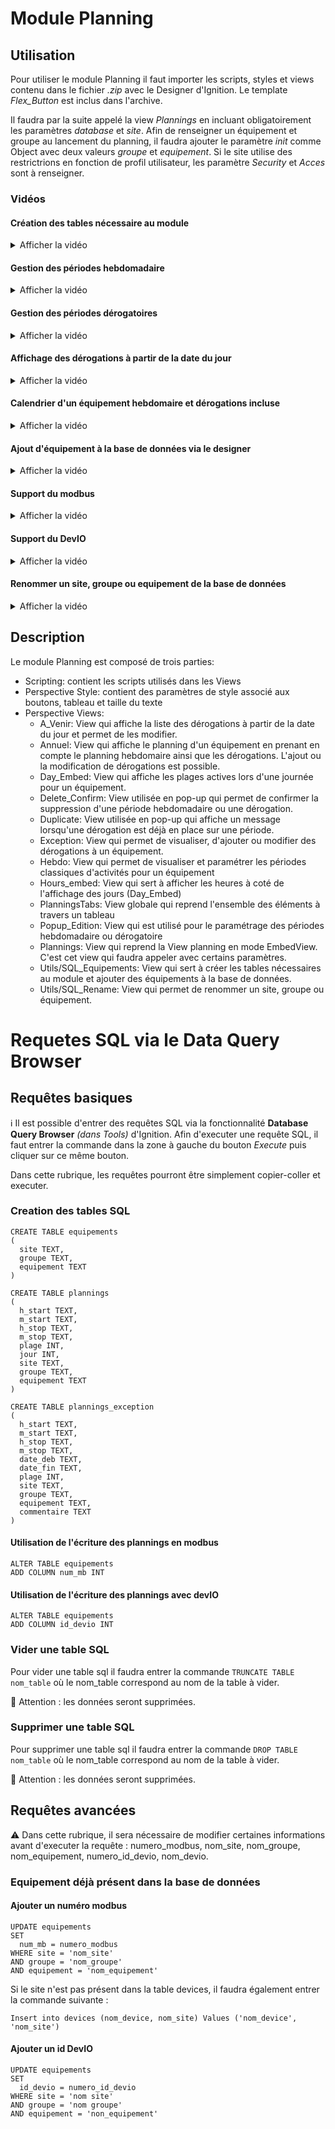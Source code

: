 # Module Planning
  
## Utilisation

Pour utiliser le module Planning il faut importer les scripts, styles et views contenu dans le fichier *.zip* avec le Designer d'Ignition.
Le template *Flex_Button* est inclus dans l'archive.

Il faudra par la suite appelé la view *Plannings* en incluant obligatoirement les paramètres *database* et *site*. Afin de renseigner un équipement et groupe au lancement du planning, il faudra ajouter le paramètre *init* comme Object avec deux valeurs *groupe* et *equipement*. Si le site utilise des restrictrions en fonction de profil utilisateur, les paramètre *Security* et *Acces* sont à renseigner.

### Vidéos

#### Création des tables nécessaire au module

<details>
  <summary>Afficher la vidéo</summary>
  
https://user-images.githubusercontent.com/63802082/150345005-dd2fc0a9-25aa-4913-8854-8a191e148907.mp4
</details>

#### Gestion des périodes hebdomadaire

<details>
  <summary>Afficher la vidéo</summary>
  
https://user-images.githubusercontent.com/63802082/150344332-7faa6eb8-4d89-4d6f-a0b2-29742ecd091d.mp4
</details>
  
#### Gestion des périodes dérogatoires

<details>
  <summary>Afficher la vidéo</summary>
  
https://user-images.githubusercontent.com/63802082/150344326-624fe8cd-4e76-4039-b987-cd480e5c9841.mp4
</details>
  
#### Affichage des dérogations à partir de la date du jour

<details>
  <summary>Afficher la vidéo</summary>
  
https://user-images.githubusercontent.com/63802082/150345084-883b4b93-c51c-4bb5-bfa9-76b7321c5255.mp4
</details>
  
#### Calendrier d'un équipement hebdomaire et dérogations incluse

<details>
  <summary>Afficher la vidéo</summary>  
  
https://user-images.githubusercontent.com/63802082/150345081-449a76e8-ad3d-4ceb-ad48-4af0efa60abc.mp4
</details>
  
#### Ajout d'équipement à la base de données via le designer

<details>
  <summary>Afficher la vidéo</summary> 
  
https://user-images.githubusercontent.com/63802082/150344393-eebf482c-6e4e-4235-b1e7-98a80f526751.mp4
</details>
  
#### Support du modbus

<details>
  <summary>Afficher la vidéo</summary>  
  
https://user-images.githubusercontent.com/63802082/150344544-d8168138-0776-4a53-ac22-685d04c65bdd.mp4
</details>
  
#### Support du DevIO

<details>
  <summary>Afficher la vidéo</summary>  
  
https://user-images.githubusercontent.com/63802082/150345114-515b82d2-5b53-4a55-82bd-82394e51aa87.mp4
</details>
  
#### Renommer un site, groupe ou equipement de la base de données

<details>
  <summary>Afficher la vidéo</summary>  
  
https://user-images.githubusercontent.com/63802082/150344689-a37235e3-a399-4cf8-a542-ca458b707809.mp4
</details>
  
## Description

Le module Planning est composé de trois parties:

* Scripting: contient les scripts utilisés dans les Views
* Perspective Style: contient des paramètres de style associé aux boutons, tableau et taille du texte
* Perspective Views: 
  - A_Venir: View qui affiche la liste des dérogations à partir de la date du jour et permet de les modifier.
  - Annuel: View qui affiche le planning d'un équipement en prenant en compte le planning hebdomaire ainsi que les dérogations. L'ajout ou la modification de dérogations est possible.
  - Day_Embed: View qui affiche les plages actives lors d'une journée pour un équipement.
  - Delete_Confirm: View utilisée en pop-up qui permet de confirmer la suppression d'une période hebdomadaire ou une dérogation.
  - Duplicate: View utilisée en pop-up qui affiche un message lorsqu'une dérogation est déjà en place sur une période.
  - Exception: View qui permet de visualiser, d'ajouter ou modifier des dérogations à un équipement.
  - Hebdo: View qui permet de visualiser et paramétrer les périodes classiques d'activités pour un équipement
  - Hours_embed: View qui sert à afficher les heures à coté de l'affichage des jours (Day_Embed)
  - PlanningsTabs: View globale qui reprend l'ensemble des éléments à travers un tableau
  - Popup_Edition: View qui est utilisé pour le paramétrage des périodes hebdomadaire ou dérogatoire
  - Plannings: View qui reprend la View planning en mode EmbedView. C'est cet view qui faudra appeler avec certains paramètres.
  - Utils/SQL_Equipements: View qui sert à créer les tables nécessaires au module et ajouter des équipements à la base de données.
  - Utils/SQL_Rename: View qui permet de renommer un site, groupe ou équipement.

# Requetes SQL via le Data Query Browser

## Requêtes basiques

ℹ️ Il est possible d'entrer des requêtes SQL via la fonctionnalité **Database Query Browser** *(dans Tools)* d'Ignition. Afin d'executer une requête SQL, il faut entrer la commande dans la zone à gauche du bouton *Execute* puis cliquer sur ce même bouton.

Dans cette rubrique, les requêtes pourront être simplement copier-coller et executer.

### Creation des tables SQL

```
CREATE TABLE equipements
(
  site TEXT,
  groupe TEXT,
  equipement TEXT
)
```

```
CREATE TABLE plannings
(
  h_start TEXT,
  m_start TEXT,
  h_stop TEXT,
  m_stop TEXT,
  plage INT,
  jour INT,
  site TEXT,
  groupe TEXT,
  equipement TEXT
)
```

```
CREATE TABLE plannings_exception
(
  h_start TEXT,
  m_start TEXT,
  h_stop TEXT,
  m_stop TEXT,
  date_deb TEXT,
  date_fin TEXT,
  plage INT,
  site TEXT,
  groupe TEXT,
  equipement TEXT,
  commentaire TEXT
)
```

#### Utilisation de l'écriture des plannings en modbus

```
ALTER TABLE equipements
ADD COLUMN num_mb INT
```

#### Utilisation de l'écriture des plannings avec devIO

```
ALTER TABLE equipements
ADD COLUMN id_devio INT
```

### Vider une table SQL

Pour vider une table sql il faudra entrer la commande `TRUNCATE TABLE nom_table` où le nom_table correspond au nom de la table à vider.

🚨 Attention : les données seront supprimées.

### Supprimer une table SQL

Pour supprimer une table sql il faudra entrer la commande `DROP TABLE nom_table` où le nom_table correspond au nom de la table à vider.

🚨 Attention : les données seront supprimées.

## Requêtes avancées

⚠️ Dans cette rubrique, il sera nécessaire de modifier certaines informations avant d'executer la requête : numero_modbus, nom_site, nom_groupe, nom_equipement, numero_id_devio, nom_devio.

### Equipement déjà présent dans la base de données

#### Ajouter un numéro modbus 

```
UPDATE equipements 
SET 
  num_mb = numero_modbus
WHERE site = 'nom_site'
AND groupe = 'nom_groupe'
AND equipement = 'nom_equipement'
```

Si le site n'est pas présent dans la table devices, il faudra également entrer la commande suivante : 
```
Insert into devices (nom_device, nom_site) Values ('nom_device', 'nom_site')
```

#### Ajouter un id DevIO

```
UPDATE equipements 
SET 
  id_devio = numero_id_devio
WHERE site = 'nom site'
AND groupe = 'nom groupe'
AND equipement = 'non_equipement'
```

